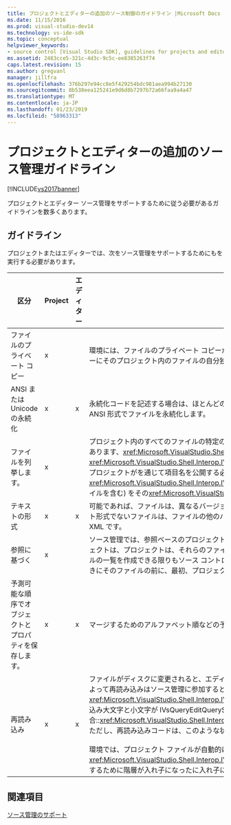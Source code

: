 ```yaml
---
title: プロジェクトとエディターの追加のソース制御のガイドライン |Microsoft Docs
ms.date: 11/15/2016
ms.prod: visual-studio-dev14
ms.technology: vs-ide-sdk
ms.topic: conceptual
helpviewer_keywords:
- source control [Visual Studio SDK], guidelines for projects and editors
ms.assetid: 2483cce5-321c-4d3c-9c5c-ee8385263f74
caps.latest.revision: 15
ms.author: gregvanl
manager: jillfra
ms.openlocfilehash: 376b297e94cc8e5f429254bdc981aea994b27130
ms.sourcegitcommit: 8b538eea125241e9d6d8b7297b72a66faa9a4a47
ms.translationtype: MT
ms.contentlocale: ja-JP
ms.lasthandoff: 01/23/2019
ms.locfileid: "58963313"
---
```

# <a name="additional-source-control-guidelines-for-projects-and-editors"></a>プロジェクトとエディターの追加のソース管理ガイドライン
[!INCLUDE[vs2017banner](../../includes/vs2017banner.md)]

プロジェクトとエディター ソース管理をサポートするために従う必要があるガイドラインを数多くあります。  
  
## <a name="guidelines"></a>ガイドライン  
 プロジェクトまたはエディターでは、次をソース管理をサポートするためにもを実行する必要があります。  
  
|区分|Project|エディター|説明|  
|----------|-------------|------------|-------------|  
|ファイルのプライベート コピー|x||環境には、ファイルのプライベート コピーがサポートされています。 これは、プロジェクトに参加している各ユーザーにそのプロジェクト内のファイルの自分独自のプライベート コピーします。|  
|ANSI または Unicode の永続化|x|x|永続化コードを記述する場合は、ほとんどのソース管理プログラムは、Unicode を現在サポートしていないため、ANSI 形式でファイルを永続化します。|  
|ファイルを列挙します。|x||プロジェクト内のすべてのファイルの特定のリストを含める必要がありを使用してファイルの一覧を列挙できる必要があります、<xref:Microsoft.VisualStudio.Shell.Interop.IVsSccProject2>または<xref:Microsoft.VisualStudio.Shell.Interop.IVsHierarchy.GetProperty%2A>(VSH_PROPID_First_Child/Next_Sibling)。 プロジェクトがを通じて項目名を公開する必要がありますもその<xref:Microsoft.VisualStudio.Shell.Interop.IVsProject.GetMkDocument%2A>実装とサポートの名前参照 (特殊なファイルを含む) をその<xref:Microsoft.VisualStudio.Shell.Interop.IVsProject.IsDocumentInProject%2A>実装します。|  
|テキストの形式|x|x|可能であれば、ファイルは、異なるバージョンのマージをサポートするテキスト形式でなければなりません。 テキスト形式でないファイルは、ファイルの他のバージョンと後でマージすることはできません。 任意のテキスト形式には XML です。|  
|参照に基づく|x||ソース管理では、参照ベースのプロジェクトはサポートされてすぐにします。 ただし、ディレクトリ ベースのプロジェクトは、プロジェクトは、それらのファイルがディスクに存在するかどうかに関係なく、オンデマンドでそのファイルの一覧を作成できる限りもソース コントロールによってサポートされます。 ソース管理からプロジェクトを開くときにそのファイルの前に、最初、プロジェクト ファイルが終了します。|  
|予測可能な順序でオブジェクトとプロパティを保存します。|x|x|マージするためのアルファベット順などの予測可能な順序でファイルを維持します。|  
|再読み込み|x|x|ファイルがディスクに変更されると、エディターが再読み込みできる必要があります。 環境のデータを呼び出すことによって再読み込みはソース管理に参加すると、<xref:Microsoft.VisualStudio.Shell.Interop.IVsPersistDocData2.ReloadDocData%2A>実装します。 最も困難な再読み込み大文字と小文字が IVsQueryEditQuerySave を呼び出したときに、チェック アウトが発生した場合::<xref:Microsoft.VisualStudio.Shell.Interop.IVsQueryEditQuerySave2.QueryEditFiles%2A>情報の処理とします。 ただし、再読み込みコードは、このような状況で実行できる必要があります。<br /><br /> 環境では、プロジェクト ファイルが自動的に再読み込みします。 ただし、プロジェクトを実装する必要があります<xref:Microsoft.VisualStudio.Shell.Interop.IVsPersistHierarchyItem2>プロジェクト ファイルを再読み込みをサポートするために階層が入れ子になったに入れ子になった場合。|  
  
## <a name="see-also"></a>関連項目  
 [ソース管理のサポート](../../extensibility/internals/supporting-source-control.md)
